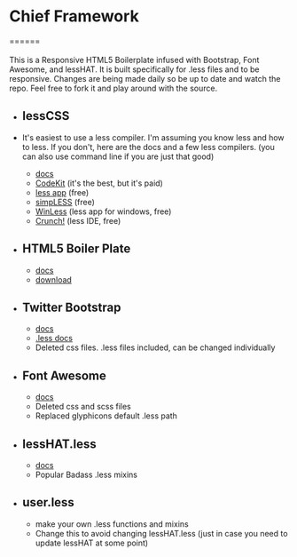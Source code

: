 <h1>Chief Framework</h1>
======
<br><br>
This is a Responsive HTML5 Boilerplate infused with Bootstrap, Font Awesome, and lessHAT. It is built specifically for .less files and to be responsive. Changes are being made daily so be up to date and watch the repo. Feel free to fork it and play around with the source.


<ul>
	<li><h2>lessCSS</h2></li>
	<li>It's easiest to use a less compiler. I'm assuming you know less and how to less. If you don't, here are the docs and a few less compilers. (you can also use command line if you are just that good)</li>
		<ul>
			<li><a href="http://lesscss.org">docs</a></li>
			<li><a href="http://incident57.com/codekit/">CodeKit</a> (it's the best, but it's paid)</li>
			<li><a href="http://incident57.com/less/">less app</a> (free)</li>
			<li><a href="http://wearekiss.com/simpless">simpLESS</a> (free)</li>
			<li><a href="http://winless.org/">WinLess</a> (less app for windows, free)</li>
			<li><a href="http://crunchapp.net">Crunch!</a> (less IDE, free)</li>
		</ul>
	<li><h2>HTML5 Boiler Plate</h2></li>
		<ul>
			<li><a href="http://html5boilerplate.com">docs</a></li>
			<li><a href="http://www.initializr.com">download</a></li>
		</ul>
	<li><h2>Twitter Bootstrap</h2></li>
		<ul>
			<li><a href="http://twitter.github.io/bootstrap">docs</a></li>
			<li><a href="https://github.com/twitter/bootstrap/tree/master/less">.less docs</a></li>
			<li>Deleted css files. .less files included, can be changed individually</li>
		</ul>
	<li><h2>Font Awesome</h2></li>
		<ul>
			<li><a href="http://fontawesome.io">docs</a></li>
			<li>Deleted css and scss files</li>
			<li>Replaced glyphicons default .less path</li>
		</ul>
	<li><h2>lessHAT.less</h2></li>
		<ul>
			<li><a href="http://lesshat.com">docs</a></li>
			<li>Popular Badass .less mixins</li>
		</ul>
	<li><h2>user.less</h2></li>
		<ul>
			<li>make your own .less functions and mixins</li>
			<li>Change this to avoid changing lessHAT.less (just in case you need to update lessHAT at some point)</li>
		</ul>
</ul>


